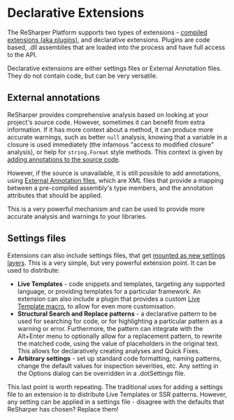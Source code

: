 ---
---

# Declarative Extensions

The ReSharper Platform supports two types of extensions - [compiled extensions (aka plugins)](CompiledExtensions.md), and declarative extensions. Plugins are code based, .dll assemblies that are loaded into the process and have full access to the API.

Declarative extensions are either settings files or External Annotation files. They do not contain code, but can be very versatile.

## External annotations

ReSharper provides comprehensive analysis based on looking at your project's source code. However, sometimes it can benefit from extra information. If it has more context about a method, it can produce more accurate warnings, such as better `null` analysis, knowing that a variable in a closure is used immediately (the infamous "access to modified closure" analysis), or help for `string.Format` style methods. This context is given by [adding annotations to the source code](https://www.jetbrains.com/resharper/webhelp/Code_Analysis__Code_Annotations.html).

However, if the source is unavailable, it is still possible to add annotations, using [External Annotation files](https://www.jetbrains.com/resharper/webhelp/Code_Analysis__External_Annotations.html), which are XML files that provide a mapping between a pre-compiled assembly's type members, and the annotation attributes that should be applied.

This is a very powerful mechanism and can be used to provide more accurate analysis and warnings to your libraries.

## Settings files

Extensions can also include settings files, that get [mounted as new settings layers](https://www.jetbrains.com/resharper/webhelp/Reference__Settings_Layers.html). This is a very simple, but very powerful extension point. It can be used to distribute:

* **Live Templates** - code snippets and templates, targeting any supported language, or providing templates for a particular framework. An extension can also include a plugin that provides a custom [Live Template macro](../Features/LiveTemplates/Macros.md), to allow for even more customisation.
* **Structural Search and Replace patterns** - a declarative pattern to be used for searching for code, or for highlighting a particular pattern as a warning or error. Furthermore, the pattern can integrate with the Alt+Enter menu to optionally allow for a replacement pattern, to rewrite the matched code, using the value of placeholders in the original text. This allows for declaratively creating analyses and Quick Fixes.
* **Arbitrary settings** - set up standard code formatting, naming patterns, change the default values for inspection severities, etc. Any setting in the Options dialog can be overridden in a .dotSettings file.

This last point is worth repeating. The traditional uses for adding a settings file to an extension is to distribute Live Templates or SSR patterns. However, any setting can be applied in a settings file - disagree with the defaults that ReSharper has chosen? Replace them!
